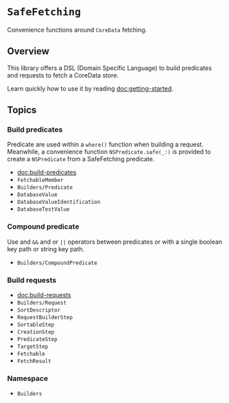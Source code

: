 # ``SafeFetching``

Convenience functions around `CoreData` fetching.

## Overview

This library offers a DSL (Domain Specific Language) to build predicates and requests to fetch a CoreData store.

Learn quickly how to use it by reading <doc:getting-started>.

## Topics

### Build predicates
Predicate are used within a `where()` function when building a request. Meanwhile, a convenience function `NSPredicate.safe(_:)` is provided to create a `NSPredicate` from a SafeFetching predicate.

- <doc:build-predicates>
- ``FetchableMember``
- ``Builders/Predicate``
- ``DatabaseValue``
- ``DatabaseValueIdentification``
- ``DatabaseTestValue``


### Compound predicate

Use and `&&` and or `||` operators between predicates or with a single boolean key path or string key path.

- ``Builders/CompoundPredicate``

### Build requests

- <doc:build-requests>
- ``Builders/Request``
- ``SortDescriptor``
- ``RequestBuilderStep``
- ``SortableStep``
- ``CreationStep``
- ``PredicateStep``
- ``TargetStep``
- ``Fetchable``
- ``FetchResult``

### Namespace
- ``Builders``
